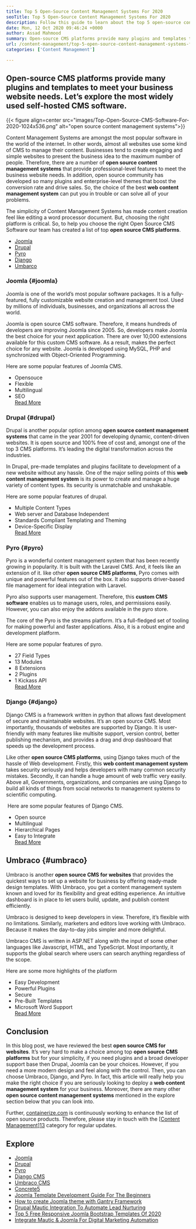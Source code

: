```yaml
---
title: Top 5 Open-Source Content Management Systems For 2020
seoTitle: Top 5 Open-Source Content Management Systems For 2020
description: Follow this guide to learn about the top 5 open-source content management systems that are used to manage web content with complete control and transparency.
date: Mon, 12 Oct 2020 09:46:24 +0000
author: Assad Mahmood
summary: Open-source CMS platforms provide many plugins and templates to meet your business website needs. Let’s explore the most widely used self-hosted CMS software.
url: /content-management/top-5-open-source-content-management-systems-for-2020/
categories: ['Content Management']

---
```

## Open-source CMS platforms provide many plugins and templates to meet your business website needs. Let’s explore the most widely used self-hosted CMS software.

{{< figure align=center src="images/Top-Open-Source-CMS-Software-For-2020-1024x536.png" alt="open source content management systems">}}  

Content Management Systems are amongst the most popular software in the world of the internet. In other words, almost all websites use some kind of CMS to manage their content. Businesses tend to create engaging and simple websites to present the business idea to the maximum number of people. Therefore, there are a number of **open source content management systems** that provide professional-level features to meet the business website needs. In addition, open source community has developed so many plugins and enterprise-level themes that boost the conversion rate and drive sales. So, the choice of the best **web content management system** can put you in trouble or can solve all of your problems.  

The simplicity of Content Management Systems has made content creation feel like editing a word processor document. But, choosing the right platform is critical. So, to help you choose the right Open Source CMS Software our team has created a list of top **open source CMS platforms**.

  * [Joomla][1]
  * [Drupal][2]
  * [Pyro][3]
  * [Django][4]
  * [Umbarco][5]

### Joomla {#joomla}

Joomla is one of the world’s most popular software packages. It is a fully-featured, fully customizable website creation and management tool. Used by millions of individuals, businesses, and organizations all across the world.

Joomla is open source CMS software. Therefore, it means hundreds of developers are improving Joomla since 2005. So, developers make Joomla the best choice for your next application. There are over 10,000 extensions available for this custom CMS software. As a result, makes the perfect choice for any website. Joomla is developed using MySQL, PHP and synchronized with Object-Oriented Programming.   
  
Here are some popular features of Joomla CMS.

  * Opensouce
  * Flexible 
  * Multilingual
  * SEO  
    [Read More][6]

### **Drupal** {#drupal}

Drupal is another popular option among **open source content management systems** that came in the year 2001 for developing dynamic, content-driven websites. It is open source and 100% free of cost and, amongst one of the top 3 CMS platforms. It’s leading the digital transformation across the industries. 

In Drupal, pre-made templates and plugins facilitate to development of a new website without any hassle. One of the major selling points of this **web content management system** is its power to create and manage a huge variety of content types. Its security is unmatchable and unshakable. 

Here are some popular features of drupal.

  * Multiple Content Types
  * Web server and Database Independent
  * Standards Compliant Templating and Theming
  * Device-Specific Display  
    [Read More][7]

### **Pyro** {#pyro}

Pyro is a wonderful content management system that has been recently growing in popularity. It is built with the Laravel CMS. And, it feels like an extension of it. like other **open source CMS platforms**, Pyro comes with unique and powerful features out of the box. It also supports driver-based file management for ideal integration with Laravel.

Pyro also supports user management. Therefore, this **custom CMS software** enables us to manage users, roles, and permissions easily. However, you can also enjoy the addons available in the pyro store.

The core of the Pyro is the streams platform. It’s a full-fledged set of tooling for making powerful and faster applications. Also, it is a robust engine and development platform.

Here are some popular features of pyro.

  * 27 Field Types
  * 13 Modules
  * 8 Extensions
  * 2 Plugins
  * 1 Kickass API  
    [Read More][8]

### **Django** {#django}

Django CMS is a framework written in python that allows fast development of secure and maintainable websites. It’s an open source CMS. Most importantly, thousands of websites are supported by Django. It is user-friendly with many features like multisite support, version control, better publishing mechanism, and provides a drag and drop dashboard that speeds up the development process.

Like other **open source CMS platforms**, using Django takes much of the hassle of Web development. Firstly, this **web content management system** takes security seriously and helps developers with many common security mistakes. Secondly, it can handle a huge amount of web traffic very easily. Above all, Governments, organizations, and companies are using Django to build all kinds of things from social networks to management systems to scientific computing.

 Here are some popular features of Django CMS.

  * Open source
  * Multilingual
  * Hierarchical Pages 
  * Easy to Integrate  
    [Read More][9]

## **Umbraco** {#umbraco}

Umbraco is another **open source CMS for websites** that provides the quickest ways to set up a website for business by offering ready-made design templates. With Umbraco, you get a content management system known and loved for its flexibility and great editing experience. An intuitive dashboard is in place to let users build, update, and publish content efficiently.

Umbraco is designed to keep developers in view. Therefore, it’s flexible with no limitations. Similarly, marketers and editors love working with Umbraco. Because it makes the day-to-day jobs simpler and more delightful.

Umbraco CMS is written in ASP.NET along with the input of some other languages like Javascript, HTML, and TypeScript. Most importantly, it supports the global search where users can search anything regardless of the scope.

Here are some more highlights of the platform

  * Easy Development
  * Powerful Plugins
  * Secure
  * Pre-Built Templates
  * Microsoft Word Support  
    [Read More][10]

## Conclusion

In this blog post, we have reviewed the best **open source CMS for websites**. It’s very hard to make a choice among top **open source CMS platforms** but for your simplicity, if you need plugins and a broad developer support base then Drupal, Joomla can be your choices. However, if you need a more modern design and feel along with the control. Then, you can choose Umbraco, Django, and Pyro. In fact, this article will really help you make the right choice if you are seriously looking to deploy a **web content management system** for your business. Moreover, there are many other **open source content management systems** mentioned in the explore section below that you can look into. 

Further, [containerize.com][11] is continuously working to enhance the list of open source products. Therefore, please stay in touch with the [[Content Management][12]][13] category for regular updates.

## Explore

  * [Joomla][6]
  * [Drupal][7]
  * [Pyro][8]
  * [Django CMS][9]
  * [Umbraco CMS][10]
  * [Concrete5][14]
  * [Joomla Template Development Guide For The Beginners][15]
  * [How to create Joomla theme with Gantry Framework][16]
  * [Drupal Mautic Integration To Automate Lead Nurturing][17]
  * [Top 5 Free Responsive Joomla Bootstrap Templates Of 2020][18]
  * [Integrate Mautic & Joomla For Digital Marketing Automation][19]

 [1]: #joomla
 [2]: #drupal
 [3]: #pyro
 [4]: #django
 [5]: #umbarco
 [6]: https://products.containerize.com/content-management/joomla
 [7]: https://products.containerize.com/content-management/drupal
 [8]: https://products.containerize.com/content-management/pyro
 [9]: https://products.containerize.com/content-management/django
 [10]: https://products.containerize.com/content-management/umbraco
 [11]: https://www.containerize.com/
 [12]: https://products.containerize.com/content-management/
 [13]: https://products.containerize.com/rad
 [14]: https://products.containerize.com/content-management/concrete5
 [15]: https://blog.containerize.com/2020/09/29/responsive-joomla-templates-tutorial/
 [16]: https://blog.containerize.com/2020/10/16/how-to-create-joomla-theme-with-gantry-framework/
 [17]: https://blog.containerize.com/2020/10/14/mautic-and-drupal-integration-to-automate-lead-nurturing/
 [18]: https://blog.containerize.com/2020/10/09/top-5-best-free-responsive-joomla-templates-of-2020/
 [19]: https://blog.containerize.com/2020/10/09/integrate-mautic-with-joomla-for-marketing-automation/